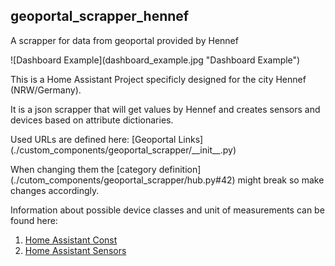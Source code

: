 ## geoportal\_scrapper\_hennef

A scrapper for data from geoportal provided by Hennef  

!\[Dashboard Example\](dashboard\_example.jpg "Dashboard Example")

This is a Home Assistant Project specificly designed for the city Hennef (NRW/Germany).

It is a json scrapper that will get values by Hennef and creates sensors and devices based on attribute dictionaries.

Used URLs are defined here: \[Geoportal Links\](./custom\_components/geoportal\_scrapper/\_\_init\_\_.py)

When changing them the \[category definition\](./cutom\_components/geoportal\_scrapper/hub.py#42) might break so make changes accordingly.

Information about possible device classes and unit of measurements can be found here:

1.  [Home Assistant Const](https://github.com/home-assistant/core/blob/dev/homeassistant/const.py)
2.  [Home Assistant Sensors](https://github.com/home-assistant/core/blob/2023.6.3/homeassistant/components/sensor/const.py)
